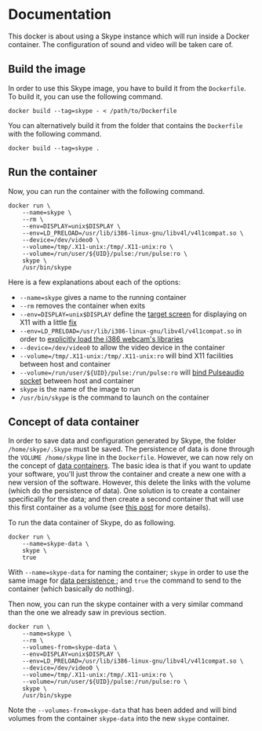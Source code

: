 Documentation
=============

This docker is about using a Skype instance which will run inside a
Docker container.  The configuration of sound and video will be taken care of.

Build the image
---------------

In order to use this Skype image, you have to build it from the `Dockerfile`.
To build it, you can use the following command.

```
docker build --tag=skype - < /path/to/Dockerfile
```

You can alternatively build it from the folder that contains the `Dockerfile`
with the following command.

```
docker build --tag=skype .
```

Run the container
-----------------

Now, you can run the container with the following command.

```
docker run \
	--name=skype \
	--rm \
	--env=DISPLAY=unix$DISPLAY \
	--env=LD_PRELOAD=/usr/lib/i386-linux-gnu/libv4l/v4l1compat.so \
	--device=/dev/video0 \
	--volume=/tmp/.X11-unix:/tmp/.X11-unix:ro \
	--volume=/run/user/${UID}/pulse:/run/pulse:ro \
	skype \
	/usr/bin/skype
```

Here is a few explanations about each of the options:
* `--name=skype` gives a name to the running container
* `--rm` removes the container when exits
* `--env=DISPLAY=unix$DISPLAY` define the [target
  screen](https://stackoverflow.com/questions/25281992/alternatives-to-ssh-x11-forwarding-for-docker-containers/25334301#25334301)
  for displaying on X11 with a little
  [fix](http://golangcloud.blogspot.de/2014/06/run-x11-application-inside-docker.html)
* `--env=LD_PRELOAD=/usr/lib/i386-linux-gnu/libv4l/v4l1compat.so` in order to
  [explicitly load the i386 webcam's
  libraries](https://wiki.debian.org/skype#Frequently_Ask_Questions_.28F.A.Q..29_for_64_bits)
* `--device=/dev/video0` to allow the video device in the container
* `--volume=/tmp/.X11-unix:/tmp/.X11-unix:ro` will bind X11 facilities between
  host and container
* `--volume=/run/user/${UID}/pulse:/run/pulse:ro` will [bind Pulseaudio
  socket](https://github.com/terlar/docker-spotify-pulseaudio) between host and
  container
* `skype` is the name of the image to run
* `/usr/bin/skype` is the command to launch on the container

Concept of data container
-------------------------

In order to save data and configuration generated by Skype, the folder
`/home/skype/.Skype` must be saved.  The persistence of data is done through the
`VOLUME /home/skype` line in the `Dockerfile`.  However, we can now rely on the
concept of [data containers](https://docs.docker.com/userguide/dockervolumes/).
The basic idea is that if you want to update your software, you'll just throw
the container and create a new one with a new version of the software.  However,
this delete the links with the volume (which do the persistence of data).  One
solution is to create a container specifically for the data; and then create a
second container that will use this first container as a volume (see [this
post](https://stackoverflow.com/questions/18496940/how-to-deal-with-persistent-storage-e-g-databases-in-docker/20652410#20652410)
for more details).

To run the data container of Skype, do as following.

```
docker run \
	--name=skype-data \
	skype \
	true
```

With `--name=skype-data` for naming the container; `skype` in order to use the
same image for [data persistence
](http://container42.com/2014/11/18/data-only-container-madness/); and `true`
the command to send to the container (which basically do nothing).

Then now, you can run the skype container with a very similar command than the
one we already saw in previous section.

```
docker run \
	--name=skype \
	--rm \
	--volumes-from=skype-data \
	--env=DISPLAY=unix$DISPLAY \
	--env=LD_PRELOAD=/usr/lib/i386-linux-gnu/libv4l/v4l1compat.so \
	--device=/dev/video0 \
	--volume=/tmp/.X11-unix:/tmp/.X11-unix:ro \
	--volume=/run/user/${UID}/pulse:/run/pulse:ro \
	skype \
	/usr/bin/skype
```

Note the `--volumes-from=skype-data` that has been added and will bind volumes
from the container `skype-data` into the new `skype` container.
